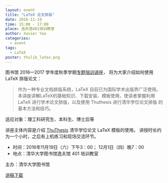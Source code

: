 ```yaml
---
layout: event
title: "LaTeX 论文排版"
date: 2016-11-19
time: 15:00 - 17:00
place: 逸夫馆401培训教室
author: Xavier Yao
categories:
  - event
tags:
  - LaTeX
poster: thulib_latex.png
---
```


图书馆 2016—2017 学年度秋季学期[专题培训讲座][lectures]，
将为大家介绍如何使用 LaTeX 排版论文：

> 作为一种专业文档排版系统，LaTeX 目前已为国际学术出版界广泛使用。
> 本讲座讲解LaTeX的基础知识、下载安装、模板使用，使读者掌握利用
> LaTeX 进行学术论文排版，以及使用 Thuthesis 进行清华学位论文排版
> 的基本方法和技巧。

适应对象：理工科研究生、本科生、博士后等

讲座主体内容是介绍 [ThuThesis] 清华学位论文 LaTeX 模板的使用。
讲授时长约为一个小时，之后有上机练习和现场交流环节。


- 时间：2016年11月19日（六）下午3：00； 12月1日（四）晚7：00
- 地点：清华大学图书馆逸夫馆 401 培训教室

主办：清华大学图书馆

[讲稿下载](/assets/slides/latex-talk-v2.0.pdf)

[lectures]: http://lib.tsinghua.edu.cn/service/workshop.html
[ThuThesis]: https://github.com/xueruini/thuthesis
